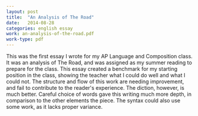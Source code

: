 ```yaml
---
layout: post
title:  "An Analysis of The Road"
date:   2014-08-28
categories: english essay
work: an-analysis-of-the-road.pdf
work-type: pdf
---
```

This was the first essay I wrote for my AP Language and Composition class. It was an analysis of The Road, and was assigned as my summer reading to prepare for the class. This essay created a benchmark for my starting position in the class, showing the teacher what I could do well and what I could not. The structure and flow of this work are needing improvement, and fail to contribute to the reader's experience. The diction, however, is much better. Careful choice of words gave this writing much more depth, in comparison to the other elements the piece. The syntax could also use some work, as it lacks proper variance.